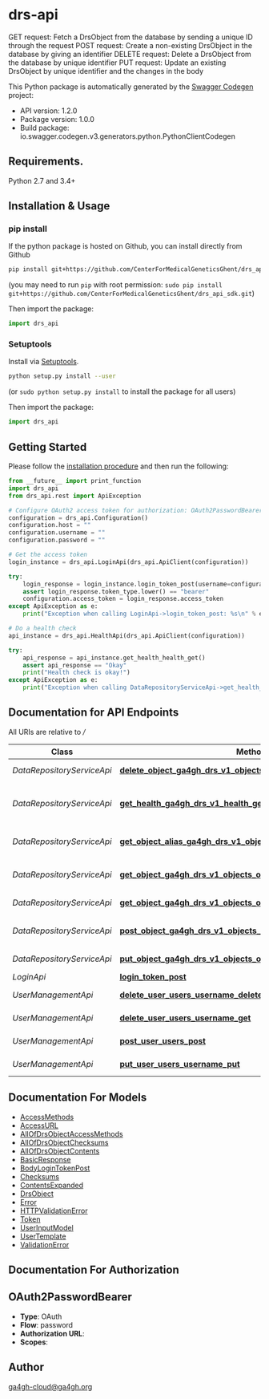 # drs-api
 GET request: Fetch a DrsObject from the database by sending a unique ID through the request  POST request: Create a non-existing DrsObject in the database by giving an identifier  DELETE request: Delete a DrsObject from the database by unique identifier  PUT request: Update an existing DrsObject by unique identifier and the changes in the body 

This Python package is automatically generated by the [Swagger Codegen](https://github.com/swagger-api/swagger-codegen) project:

- API version: 1.2.0
- Package version: 1.0.0
- Build package: io.swagger.codegen.v3.generators.python.PythonClientCodegen

## Requirements.

Python 2.7 and 3.4+

## Installation & Usage
### pip install

If the python package is hosted on Github, you can install directly from Github

```sh
pip install git+https://github.com/CenterForMedicalGeneticsGhent/drs_api_sdk.git
```
(you may need to run `pip` with root permission: `sudo pip install git+https://github.com/CenterForMedicalGeneticsGhent/drs_api_sdk.git`)

Then import the package:
```python
import drs_api 
```

### Setuptools

Install via [Setuptools](http://pypi.python.org/pypi/setuptools).

```sh
python setup.py install --user
```
(or `sudo python setup.py install` to install the package for all users)

Then import the package:
```python
import drs_api
```

## Getting Started

Please follow the [installation procedure](#installation--usage) and then run the following:

```python
from __future__ import print_function
import drs_api
from drs_api.rest import ApiException

# Configure OAuth2 access token for authorization: OAuth2PasswordBearer
configuration = drs_api.Configuration()
configuration.host = ""
configuration.username = ""
configuration.password = ""

# Get the access token
login_instance = drs_api.LoginApi(drs_api.ApiClient(configuration))

try:
    login_response = login_instance.login_token_post(username=configuration.username, password=configuration.password, grant_type="", scope="", client_id="", client_secret="")
    assert login_response.token_type.lower() == "bearer"
    configuration.access_token = login_response.access_token
except ApiException as e:
    print("Exception when calling LoginApi->login_token_post: %s\n" % e)

# Do a health check 
api_instance = drs_api.HealthApi(drs_api.ApiClient(configuration))

try:
    api_response = api_instance.get_health_health_get()
    assert api_response == "Okay"
    print("Health check is okay!")
except ApiException as e:
    print("Exception when calling DataRepositoryServiceApi->get_health_ga4gh_drs_v1_health_get: %s\n" % e)
```

## Documentation for API Endpoints

All URIs are relative to */*

Class | Method | HTTP request | Description
------------ | ------------- | ------------- | -------------
*DataRepositoryServiceApi* | [**delete_object_ga4gh_drs_v1_objects_object_id_delete**](docs/DataRepositoryServiceApi.md#delete_object_ga4gh_drs_v1_objects_object_id_delete) | **DELETE** /ga4gh/drs/v1/objects/{object_id} | Delete a DrsObject
*DataRepositoryServiceApi* | [**get_health_ga4gh_drs_v1_health_get**](docs/DataRepositoryServiceApi.md#get_health_ga4gh_drs_v1_health_get) | **GET** /ga4gh/drs/v1/health | Check if the API is running correctly
*DataRepositoryServiceApi* | [**get_object_alias_ga4gh_drs_v1_objects_get**](docs/DataRepositoryServiceApi.md#get_object_alias_ga4gh_drs_v1_objects_get) | **GET** /ga4gh/drs/v1/objects | Query DrsObjects on alias
*DataRepositoryServiceApi* | [**get_object_ga4gh_drs_v1_objects_object_id_access_access_id_get**](docs/DataRepositoryServiceApi.md#get_object_ga4gh_drs_v1_objects_object_id_access_access_id_get) | **GET** /ga4gh/drs/v1/objects/{object_id}/access/{access_id} | Get a URL for fetching bytes
*DataRepositoryServiceApi* | [**get_object_ga4gh_drs_v1_objects_object_id_get**](docs/DataRepositoryServiceApi.md#get_object_ga4gh_drs_v1_objects_object_id_get) | **GET** /ga4gh/drs/v1/objects/{object_id} | Retrieve a DrsObject
*DataRepositoryServiceApi* | [**post_object_ga4gh_drs_v1_objects_post**](docs/DataRepositoryServiceApi.md#post_object_ga4gh_drs_v1_objects_post) | **POST** /ga4gh/drs/v1/objects | Create a new DrsObject
*DataRepositoryServiceApi* | [**put_object_ga4gh_drs_v1_objects_object_id_put**](docs/DataRepositoryServiceApi.md#put_object_ga4gh_drs_v1_objects_object_id_put) | **PUT** /ga4gh/drs/v1/objects/{object_id} | Update a DrsObject
*LoginApi* | [**login_token_post**](docs/LoginApi.md#login_token_post) | **POST** /token | Login
*UserManagementApi* | [**delete_user_users_username_delete**](docs/UserManagementApi.md#delete_user_users_username_delete) | **DELETE** /users/{username} | Delete a user
*UserManagementApi* | [**delete_user_users_username_get**](docs/UserManagementApi.md#delete_user_users_username_get) | **GET** /users/{username} | Get user info
*UserManagementApi* | [**post_user_users_post**](docs/UserManagementApi.md#post_user_users_post) | **POST** /users | Create a new user
*UserManagementApi* | [**put_user_users_username_put**](docs/UserManagementApi.md#put_user_users_username_put) | **PUT** /users/{username} | Update a user

## Documentation For Models

 - [AccessMethods](docs/AccessMethods.md)
 - [AccessURL](docs/AccessURL.md)
 - [AllOfDrsObjectAccessMethods](docs/AllOfDrsObjectAccessMethods.md)
 - [AllOfDrsObjectChecksums](docs/AllOfDrsObjectChecksums.md)
 - [AllOfDrsObjectContents](docs/AllOfDrsObjectContents.md)
 - [BasicResponse](docs/BasicResponse.md)
 - [BodyLoginTokenPost](docs/BodyLoginTokenPost.md)
 - [Checksums](docs/Checksums.md)
 - [ContentsExpanded](docs/ContentsExpanded.md)
 - [DrsObject](docs/DrsObject.md)
 - [Error](docs/Error.md)
 - [HTTPValidationError](docs/HTTPValidationError.md)
 - [Token](docs/Token.md)
 - [UserInputModel](docs/UserInputModel.md)
 - [UserTemplate](docs/UserTemplate.md)
 - [ValidationError](docs/ValidationError.md)

## Documentation For Authorization


## OAuth2PasswordBearer

- **Type**: OAuth
- **Flow**: password
- **Authorization URL**: 
- **Scopes**: 


## Author

ga4gh-cloud@ga4gh.org
